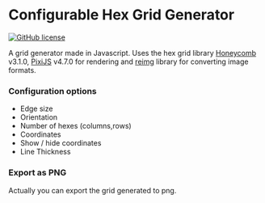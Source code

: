 # Configurable Hex Grid Generator

[![GitHub license](https://img.shields.io/badge/license-MIT-blue.svg)](https://github.com/JoseManuelPerezSevilla/hexgrid/blob/master/LICENSE)

A grid generator made in Javascript. Uses the hex grid library [Honeycomb](https://github.com/flauwekeul/honeycomb) v3.1.0, 
[PixiJS](http://www.pixijs.com/) v4.7.0 for rendering and [reimg](https://github.com/gillyb/reimg) library for converting image formats.

### Configuration options

-  Edge size
-  Orientation
-  Number of hexes (columns,rows)
-  Coordinates
-  Show / hide coordinates
-  Line Thickness

### Export as PNG
Actually you can export the grid generated to png.